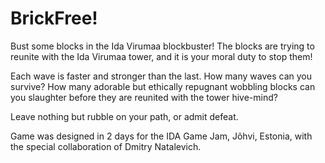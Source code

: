 # BrickFree!
Bust some blocks in the Ida Virumaa blockbuster! The blocks are trying to reunite with the Ida Virumaa tower, and it is your moral duty to stop them!

Each wave is faster and stronger than the last. How many waves can you survive? How many adorable but ethically repugnant wobbling blocks can you slaughter before they are reunited with the tower hive-mind?

Leave nothing but rubble on your path, or admit defeat.

Game was designed in 2 days for the IDA Game Jam, Jõhvi, Estonia, with the special collaboration of Dmitry Natalevich.
